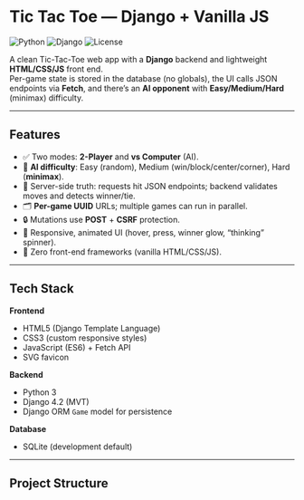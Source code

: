 # Tic Tac Toe — Django + Vanilla JS

![Python](https://img.shields.io/badge/Python-3.x-informational)
![Django](https://img.shields.io/badge/Django-4.2-brightgreen)
![License](https://img.shields.io/badge/License-MIT-lightgrey)

A clean Tic-Tac-Toe web app with a **Django** backend and lightweight **HTML/CSS/JS** front end.  
Per-game state is stored in the database (no globals), the UI calls JSON endpoints via **Fetch**, and there’s an **AI opponent** with **Easy/Medium/Hard** (minimax) difficulty.

---

## Features
- ✅ Two modes: **2-Player** and **vs Computer** (AI).
- 🧠 **AI difficulty**: Easy (random), Medium (win/block/center/corner), Hard (**minimax**).
- 🧭 Server-side truth: requests hit JSON endpoints; backend validates moves and detects winner/tie.
- 🗂️ **Per-game UUID** URLs; multiple games can run in parallel.
- 🔒 Mutations use **POST** + **CSRF** protection.
- 🎨 Responsive, animated UI (hover, press, winner glow, “thinking” spinner).
- 🧩 Zero front-end frameworks (vanilla HTML/CSS/JS).

---

## Tech Stack
**Frontend**
- HTML5 (Django Template Language)
- CSS3 (custom responsive styles)
- JavaScript (ES6) + Fetch API
- SVG favicon

**Backend**
- Python 3
- Django 4.2 (MVT)
- Django ORM `Game` model for persistence

**Database**
- SQLite (development default)

---

## Project Structure
